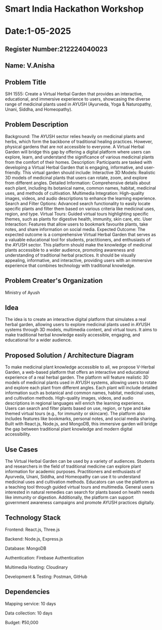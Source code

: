 # Smart India Hackathon Workshop
# Date:1-05-2025

## Register Number:212224040023
## Name: V.Anisha

## Problem Title
SIH 1555: Create a Virtual Herbal Garden that provides an interactive, educational, and immersive experience to users, showcasing the diverse range of medicinal plants used in AYUSH (Ayurveda, Yoga & Naturopathy, Unani, Siddha, and Homeopathy).
## Problem Description
Background: The AYUSH sector relies heavily on medicinal plants and herbs, which form the backbone of traditional healing practices. However, physical gardens that are not accessible to everyone. A Virtual Herbal Garden will bridge this gap by offering a digital platform where users can explore, learn, and understand the significance of various medicinal plants from the comfort of their homes. Description: Participants are tasked with developing a Virtual Herbal Garden that is engaging, informative, and user-friendly. This virtual garden should include: Interactive 3D Models: Realistic 3D models of medicinal plants that users can rotate, zoom, and explore from different angles. Detailed Information: Comprehensive details about each plant, including its botanical name, common names, habitat, medicinal uses, and methods of cultivation. Multimedia Integration: High-quality images, videos, and audio descriptions to enhance the learning experience. Search and Filter Options: Advanced search functionality to easily locate specific plants and filter them based on various criteria like medicinal uses, region, and type. Virtual Tours: Guided virtual tours highlighting specific themes, such as plants for digestive health, immunity, skin care, etc. User Interaction: Features that allow users to bookmark favourite plants, take notes, and share information on social media. Expected Outcome: The expected outcome is a comprehensive Virtual Herbal Garden that serves as a valuable educational tool for students, practitioners, and enthusiasts of the AYUSH sector. This platform should make the knowledge of medicinal plants accessible to a wider audience, promoting awareness and understanding of traditional herbal practices. It should be visually appealing, informative, and interactive, providing users with an immersive experience that combines technology with traditional knowledge.

## Problem Creater's Organization
Ministry of Ayush

## Idea
The idea is to create an interactive digital platform that simulates a real herbal garden, allowing users to explore medicinal plants used in AYUSH systems through 3D models, multimedia content, and virtual tours. It aims to make traditional herbal knowledge easily accessible, engaging, and educational for a wider audience.

## Proposed Solution / Architecture Diagram
To make medicinal plant knowledge accessible to all, we propose V-Herbal Garden, a web-based platform that offers an interactive and educational experience of a real herbal garden. The platform will feature realistic 3D models of medicinal plants used in AYUSH systems, allowing users to rotate and explore each plant from different angles. Each plant will include detailed information such as botanical and common names, habitat, medicinal uses, and cultivation methods. High-quality images, videos, and audio descriptions in regional languages will enrich the learning experience. Users can search and filter plants based on use, region, or type and take themed virtual tours (e.g., for immunity or skincare). The platform also includes features like bookmarks, personal notes, and social media sharing. Built with React.js, Node.js, and MongoDB, this immersive garden will bridge the gap between traditional plant knowledge and modern digital accessibility.

## Use Cases
The Virtual Herbal Garden can be used by a variety of audiences. Students and researchers in the field of traditional medicine can explore plant information for academic purposes. Practitioners and enthusiasts of Ayurveda, Unani, Siddha, and Homeopathy can use it to understand medicinal uses and cultivation methods. Educators can use the platform as a teaching tool through guided virtual tours and multimedia. General users interested in natural remedies can search for plants based on health needs like immunity or digestion. Additionally, the platform can support government awareness campaigns and promote AYUSH practices digitally.



## Technology Stack
Frontend: React.js, Three.js

Backend: Node.js, Express.js

Database: MongoDB

Authentication: Firebase Authentication

Multimedia Hosting: Cloudinary

Development & Testing: Postman, GitHub

## Dependencies

Mapping service: 10 days

Data collection: 10 days

Budget: ₹50,000
